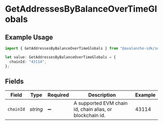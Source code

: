 # GetAddressesByBalanceOverTimeGlobals

## Example Usage

```typescript
import { GetAddressesByBalanceOverTimeGlobals } from "@avalanche-sdk/sdk/models/operations";

let value: GetAddressesByBalanceOverTimeGlobals = {
  chainId: "43114",
};
```

## Fields

| Field                                                    | Type                                                     | Required                                                 | Description                                              | Example                                                  |
| -------------------------------------------------------- | -------------------------------------------------------- | -------------------------------------------------------- | -------------------------------------------------------- | -------------------------------------------------------- |
| `chainId`                                                | *string*                                                 | :heavy_minus_sign:                                       | A supported EVM chain id, chain alias, or blockchain id. | 43114                                                    |